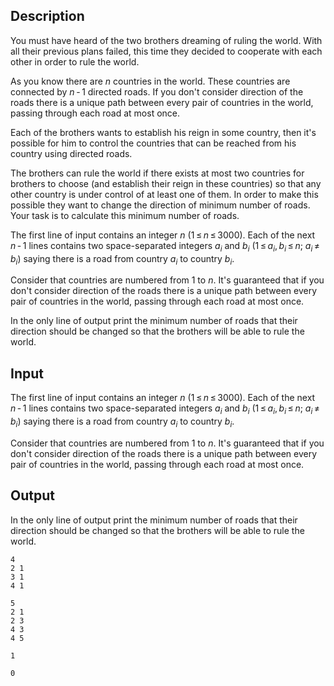 ## Description

<div><p>You must have heard of the two brothers dreaming of ruling the world. With all their previous plans failed, this time they decided to cooperate with each other in order to rule the world. </p><p>As you know there are <span class="tex-span"><i>n</i></span> countries in the world. These countries are connected by <span class="tex-span"><i>n</i> - 1</span> directed roads. If you don't consider direction of the roads there is a unique path between every pair of countries in the world, passing through each road at most once. </p><p>Each of the brothers wants to establish his reign in some country, then it's possible for him to control the countries that can be reached from his country using directed roads. </p><p>The brothers can rule the world if there exists at most two countries for brothers to choose (and establish their reign in these countries) so that any other country is under control of at least one of them. In order to make this possible they want to change the direction of minimum number of roads. Your task is to calculate this minimum number of roads.</p></div><div class="input-specification"><p>The first line of input contains an integer <span class="tex-span"><i>n</i></span> <span class="tex-span">(1 ≤ <i>n</i> ≤ 3000)</span>. Each of the next <span class="tex-span"><i>n</i> - 1</span> lines contains two space-separated integers <span class="tex-span"><i>a</i><sub class="lower-index"><i>i</i></sub></span> and <span class="tex-span"><i>b</i><sub class="lower-index"><i>i</i></sub></span> <span class="tex-span">(1 ≤ <i>a</i><sub class="lower-index"><i>i</i></sub>, <i>b</i><sub class="lower-index"><i>i</i></sub> ≤ <i>n</i>;&nbsp;<i>a</i><sub class="lower-index"><i>i</i></sub> ≠ <i>b</i><sub class="lower-index"><i>i</i></sub>)</span> saying there is a road from country <span class="tex-span"><i>a</i><sub class="lower-index"><i>i</i></sub></span> to country <span class="tex-span"><i>b</i><sub class="lower-index"><i>i</i></sub></span>.</p><p>Consider that countries are numbered from 1 to <span class="tex-span"><i>n</i></span>. It's guaranteed that if you don't consider direction of the roads there is a unique path between every pair of countries in the world, passing through each road at most once.</p></div><div class="output-specification"><p>In the only line of output print the minimum number of roads that their direction should be changed so that the brothers will be able to rule the world.</p></div>

## Input

<p>The first line of input contains an integer <span class="tex-span"><i>n</i></span> <span class="tex-span">(1 ≤ <i>n</i> ≤ 3000)</span>. Each of the next <span class="tex-span"><i>n</i> - 1</span> lines contains two space-separated integers <span class="tex-span"><i>a</i><sub class="lower-index"><i>i</i></sub></span> and <span class="tex-span"><i>b</i><sub class="lower-index"><i>i</i></sub></span> <span class="tex-span">(1 ≤ <i>a</i><sub class="lower-index"><i>i</i></sub>, <i>b</i><sub class="lower-index"><i>i</i></sub> ≤ <i>n</i>;&nbsp;<i>a</i><sub class="lower-index"><i>i</i></sub> ≠ <i>b</i><sub class="lower-index"><i>i</i></sub>)</span> saying there is a road from country <span class="tex-span"><i>a</i><sub class="lower-index"><i>i</i></sub></span> to country <span class="tex-span"><i>b</i><sub class="lower-index"><i>i</i></sub></span>.</p><p>Consider that countries are numbered from 1 to <span class="tex-span"><i>n</i></span>. It's guaranteed that if you don't consider direction of the roads there is a unique path between every pair of countries in the world, passing through each road at most once.</p>

## Output

<p>In the only line of output print the minimum number of roads that their direction should be changed so that the brothers will be able to rule the world.</p>





```input1
4
2 1
3 1
4 1

```




```input2
5
2 1
2 3
4 3
4 5

```




```output1
1

```




```output2
0

```


